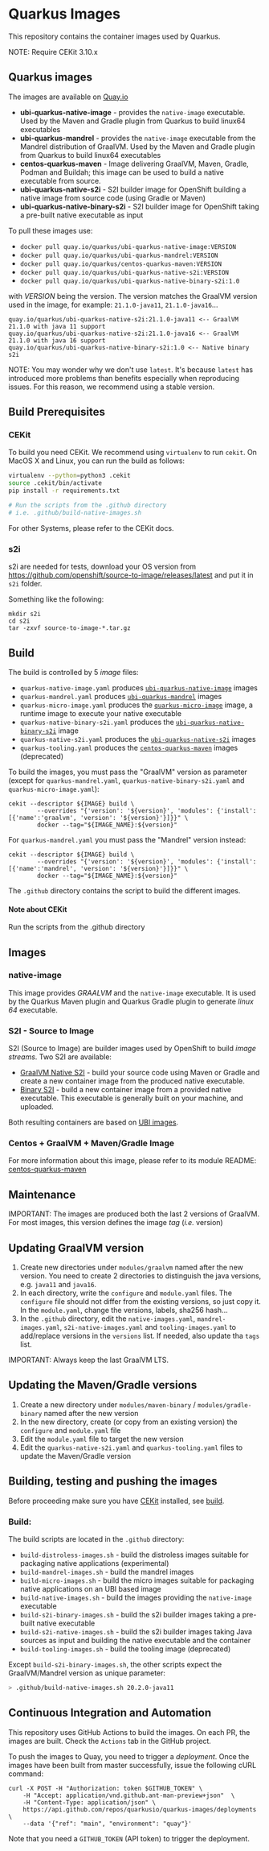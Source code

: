 # Quarkus Images

This repository contains the container images used by Quarkus.

NOTE: Require CEKit 3.10.x

## Quarkus images

The images are available on [Quay.io](https://quay.io/organization/quarkus)

* **ubi-quarkus-native-image** - provides the `native-image` executable. Used by the Maven and Gradle plugin from Quarkus to build linux64 executables
* **ubi-quarkus-mandrel** - provides the `native-image` executable from the Mandrel distribution of GraalVM. Used by the Maven and Gradle plugin from Quarkus to build linux64 executables
* **centos-quarkus-maven** - Image delivering GraalVM, Maven, Gradle, Podman and Buildah; this image can be used to build a native executable from source.
* **ubi-quarkus-native-s2i** - S2I builder image for OpenShift building a native image from source code (using Gradle or Maven)
* **ubi-quarkus-native-binary-s2i** - S2I builder image for OpenShift taking a pre-built native executable as input

To pull these images use:

* `docker pull quay.io/quarkus/ubi-quarkus-native-image:VERSION`
* `docker pull quay.io/quarkus/ubi-quarkus-mandrel:VERSION`
* `docker pull quay.io/quarkus/centos-quarkus-maven:VERSION`
* `docker pull quay.io/quarkus/ubi-quarkus-native-s2i:VERSION`
* `docker pull quay.io/quarkus/ubi-quarkus-native-binary-s2i:1.0`

with _VERSION_ being the version. 
The version matches the GraalVM version used in the image, for example: `21.1.0-java11`, `21.1.0-java16`...

```shell
quay.io/quarkus/ubi-quarkus-native-s2i:21.1.0-java11 <-- GraalVM 21.1.0 with java 11 support
quay.io/quarkus/ubi-quarkus-native-s2i:21.1.0-java16 <-- GraalVM 21.1.0 with java 16 support
quay.io/quarkus/ubi-quarkus-native-binary-s2i:1.0 <-- Native binary s2i
```

NOTE: You may wonder why we don't use `latest`. It's because `latest` has introduced more problems than benefits especially when reproducing issues.
For this reason, we recommend using a stable version.

## Build Prerequisites

### CEKit

To build you need CEKit. We recommend using `virtualenv` to run `cekit`.
On MacOS X and Linux, you can run the build as follows:

```bash
virtualenv --python=python3 .cekit
source .cekit/bin/activate
pip install -r requirements.txt

# Run the scripts from the .github directory
# i.e. .github/build-native-images.sh
```

For other Systems, please refer to the CEKit docs.

### s2i

s2i are needed for tests, download your OS version from https://github.com/openshift/source-to-image/releases/latest and put it in `s2i` folder. 

Something like the following:

```shell
mkdir s2i
cd s2i
tar -zxvf source-to-image-*.tar.gz
```

## Build

The build is controlled by 5 _image_ files:

* `quarkus-native-image.yaml` produces [`ubi-quarkus-native-image`](https://quay.io/repository/quarkus/ubi-quarkus-native-image) images
* `quarkus-mandrel.yaml` produces [`ubi-quarkus-mandrel`](https://quay.io/repository/quarkus/ubi-quarkus-mandrel) images
* `quarkus-micro-image.yaml` produces the [`quarkus-micro-image`](https://quay.io/quarkus/quarkus-micro-image) image, a runtime image to execute your native executable
* `quarkus-native-binary-s2i.yaml` produces the [`ubi-quarkus-native-binary-s2i`](https://quay.io/repository/quarkus/ubi-quarkus-native-binary-s2i) image
* `quarkus-native-s2i.yaml` produces the [`ubi-quarkus-native-s2i`](https://quay.io/repository/quarkus/ubi-quarkus-native-s2i) images
* `quarkus-tooling.yaml` produces the [`centos-quarkus-maven`](https://quay.io/repository/quarkus/ubi-quarkus-native-s2u) images (deprecated)

To build the images, you must pass the "GraalVM" version as parameter (except for `quarkus-mandrel.yaml`, `quarkus-native-binary-s2i.yaml` and `quarkus-micro-image.yaml`):

```shell
cekit --descriptor ${IMAGE} build \
        --overrides "{'version': '${version}', 'modules': {'install': [{'name':'graalvm', 'version': '${version}'}]}}" \
        docker --tag="${IMAGE_NAME}:${version}"
```

For `quarkus-mandrel.yaml` you must pass the "Mandrel" version instead:

```shell
cekit --descriptor ${IMAGE} build \
        --overrides "{'version': '${version}', 'modules': {'install': [{'name':'mandrel', 'version': '${version}'}]}}" \
        docker --tag="${IMAGE_NAME}:${version}"
```

The `.github` directory contains the script to build the different images.

#### Note about CEKit

Run the scripts from the .github directory

## Images

### native-image

This image provides _GRAALVM_ and the `native-image` executable. It is used by the Quarkus Maven plugin and Quarkus Gradle plugin to generate _linux 64_ executable.

### S2I - Source to Image

S2I (Source to Image) are builder images used by OpenShift to build _image streams_.
Two S2I are available:

* [GraalVM Native S2I](modules/quarkus-native-s2i-scripts/README.md) - build your source code using Maven or Gradle and create a new container image from the produced native executable.
* [Binary S2I](modules/quarkus-native-binary-s2i-scripts/README.md) - build a new container image from a provided native executable. This executable is generally built on your machine, and uploaded.

Both resulting containers are based on [UBI images](https://www.redhat.com/en/blog/introducing-red-hat-universal-base-image).

### Centos + GraalVM + Maven/Gradle Image

For more information about this image, please refer to its module README:
[centos-quarkus-maven](modules/quarkus-maven-scripts/README.md)

## Maintenance

IMPORTANT: The images are produced both the last 2 versions of GraalVM. For most images, this version defines the image _tag_ (_i.e._ version)

## Updating GraalVM version

1. Create new directories under `modules/graalvm` named after the new version. You need to create 2 directories to distinguish the java versions, e.g. `java11` and `java16`.
2. In each directory, write the `configure` and `module.yaml` files. The `configure` file should not differ from the existing versions, so just copy it. In the `module.yaml`, change the versions, labels, sha256 hash...
3. In the `.github` directory, edit the `native-images.yaml`, `mandrel-images.yaml`, `s2i-native-images.yaml` and `tooling-images.yaml` to add/replace versions in the `versions` list. If needed, also update tha `tags` list.

IMPORTANT: Always keep the last GraalVM LTS.

## Updating the Maven/Gradle versions

1. Create a new directory under `modules/maven-binary` / `modules/gradle-binary` named after the new version
2. In the new directory, create (or copy from an existing version) the `configure` and `module.yaml` file
3. Edit the `module.yaml` file to target the new version
4. Edit the `quarkus-native-s2i.yaml` and `quarkus-tooling.yaml` files to update the Maven/Gradle version

## Building, testing and pushing the images

Before proceeding make sure you have [CEKit](https://cekit.io/) installed, see [build](#build).

### Build:

The build scripts are located in the `.github` directory:

* `build-distroless-images.sh` - build the distroless images suitable for packaging native applications (experimental)
* `build-mandrel-images.sh` - build the mandrel images
* `build-micro-images.sh` - build the micro images suitable for packaging native applications on an UBI based image
* `build-native-images.sh` - build the images providing the `native-image` executable
* `build-s2i-binary-images.sh` - build the s2i builder images taking a pre-built native executable
* `build-s2i-native-images.sh` - build the s2i builder images taking Java sources as input and building the native executable and the container
* `build-tooling-images.sh` - build the tooling image (deprecated)

Except `build-s2i-binary-images.sh`, the other scripts expect the GraalVM/Mandrel version as unique parameter:

```bash
> .github/build-native-images.sh 20.2.0-java11
```

## Continuous Integration and Automation

This repository uses GitHub Actions to build the images.
On each PR, the images are built. Check the `Actions` tab in the GitHub project.

To push the images to Quay, you need to trigger a _deployment_.
Once the images have been built from master successfully, issue the following cURL command:

```shell
curl -X POST -H "Authorization: token $GITHUB_TOKEN" \
    -H "Accept: application/vnd.github.ant-man-preview+json"  \
    -H "Content-Type: application/json" \
    https://api.github.com/repos/quarkusio/quarkus-images/deployments \
    --data '{"ref": "main", "environment": "quay"}'
```

Note that you need a `GITHUB_TOKEN` (API token) to trigger the deployment.

